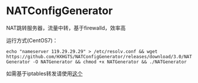 # NATConfigGenerator

NAT跳转服务器，流量中转，基于firewalld，效率高

运行方式(CentOS7)：

`echo "nameserver 119.29.29.29" > /etc/resolv.conf && wget https://github.com/HXHGTS/NATConfigGenerator/releases/download/3.0/NATGenerator -O NATGenerator && chmod +x NATGenerator && ./NATGenerator`

如需基于iptables转发请使用[这个](https://hxhgts.ml/NATConfigGenerator-iptables)
